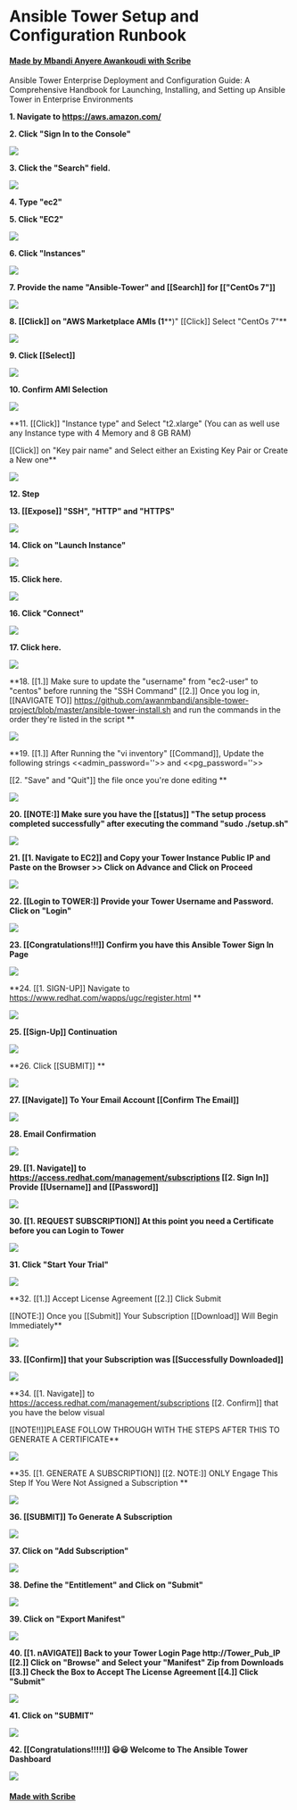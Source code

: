 # Ansible Tower Setup and Configuration Runbook
#### [Made by Mbandi Anyere Awankoudi with Scribe](https://scribehow.com/shared/Ansible_Tower_Setup_and_Configuration_Runbook__GQX3gIMDRNG88nu15EMAAg)
Ansible Tower Enterprise Deployment and Configuration Guide: A Comprehensive Handbook for Launching, Installing, and Setting up Ansible Tower in Enterprise Environments

**1. Navigate to https://aws.amazon.com/**

**2. Click "Sign In to the Console"**

![](https://ajeuwbhvhr.cloudimg.io/colony-recorder.s3.amazonaws.com/files/2023-07-11/1a297af5-c9d6-4c4c-8a12-96646b4e19a6/ascreenshot.jpeg?tl_px=1962,0&br_px=3455,840&force_format=png&width=560&wat_scale=50&wat=1&wat_opacity=0.7&wat_gravity=northwest&wat_url=https://colony-recorder.s3.us-west-1.amazonaws.com/images/watermarks/FB923C_standard.png&wat_pad=437,8)

**3. Click the "Search" field.**

![](https://ajeuwbhvhr.cloudimg.io/colony-recorder.s3.amazonaws.com/files/2023-07-11/a3df7805-77bd-41a2-9983-8653d22554a2/ascreenshot.jpeg?tl_px=0,0&br_px=1493,840&force_format=png&width=560&wat_scale=50&wat=1&wat_opacity=0.7&wat_gravity=northwest&wat_url=https://colony-recorder.s3.us-west-1.amazonaws.com/images/watermarks/FB923C_standard.png&wat_pad=198,-5)

**4. Type "ec2"**

**5. Click "EC2"**

![](https://ajeuwbhvhr.cloudimg.io/colony-recorder.s3.amazonaws.com/files/2023-07-11/e738148b-281d-41e3-98ea-f733fa8efdee/ascreenshot.jpeg?tl_px=225,0&br_px=1718,840&force_format=png&width=560&wat_scale=50&wat=1&wat_opacity=0.7&wat_gravity=northwest&wat_url=https://colony-recorder.s3.us-west-1.amazonaws.com/images/watermarks/FB923C_standard.png&wat_pad=262,133)

**6. Click "Instances"**

![](https://ajeuwbhvhr.cloudimg.io/colony-recorder.s3.amazonaws.com/files/2023-07-11/f9398797-493b-459b-9f84-766cccfc1753/ascreenshot.jpeg?tl_px=0,94&br_px=1493,934&force_format=png&width=560&wat_scale=50&wat=1&wat_opacity=0.7&wat_gravity=northwest&wat_url=https://colony-recorder.s3.us-west-1.amazonaws.com/images/watermarks/FB923C_standard.png&wat_pad=23,139)

**7. Provide the name "Ansible-Tower" and [[Search]] for [["CentOs 7"]]**

![](https://ajeuwbhvhr.cloudimg.io/colony-recorder.s3.amazonaws.com/files/2023-07-11/e1d78fdf-b428-415f-8de4-0711df75c28d/screenshot.png?tl_px=264,397&br_px=1010,817&force_format=png&width=560)

**8. [[Click]] on "AWS Marketplace AMIs (1****)"
[[Click]] Select "CentOs 7"**

![](https://ajeuwbhvhr.cloudimg.io/colony-recorder.s3.amazonaws.com/files/2023-07-11/a2654ea6-477a-4285-94ec-5b620ae94df9/screenshot.png?tl_px=341,275&br_px=1087,695&force_format=png&width=560)

**9. Click [[Select]]**

![](https://ajeuwbhvhr.cloudimg.io/colony-recorder.s3.amazonaws.com/files/2023-07-11/a08e7616-a55a-43b9-9cd7-f00372ac4941/screenshot.png?tl_px=371,286&br_px=1117,706&force_format=png&width=560)

**10. Confirm AMI Selection**

![](https://ajeuwbhvhr.cloudimg.io/colony-recorder.s3.amazonaws.com/files/2023-07-11/2d57968e-8d50-457a-82a1-4d9076cf201d/screenshot.png?tl_px=403,297&br_px=1149,717&force_format=png&width=560)

**11. [[Click]] "Instance type" and Select "t2.xlarge"  (You can as well use any Instance type with 4 Memory and 8 GB RAM)

[[Click]] on "Key pair name" and Select either an Existing Key Pair or Create a New one**

![](https://ajeuwbhvhr.cloudimg.io/colony-recorder.s3.amazonaws.com/files/2023-07-11/54917004-2628-4330-8974-df404af751bd/screenshot.png?tl_px=437,268&br_px=1183,688&force_format=png&width=560)

**12. Step**

**13. [[Expose]] "SSH", "HTTP" and "HTTPS"**

![](https://ajeuwbhvhr.cloudimg.io/colony-recorder.s3.amazonaws.com/files/2023-07-11/9fb7ade5-72dc-470a-91b7-87572679c49a/screenshot.png?tl_px=426,237&br_px=1172,657&force_format=png&width=560)

**14. Click on "Launch Instance"**

![](https://ajeuwbhvhr.cloudimg.io/colony-recorder.s3.amazonaws.com/files/2023-07-11/e57e0f75-c1e0-4c78-8fca-ef90b7ebe0ee/screenshot.png?tl_px=369,145&br_px=1115,565&force_format=png&width=560)

**15. Click here.**

![](https://ajeuwbhvhr.cloudimg.io/colony-recorder.s3.amazonaws.com/files/2023-07-11/c595d457-d08b-4050-8939-b5dc4b27f1fe/ascreenshot.jpeg?tl_px=1381,0&br_px=2874,840&force_format=png&width=560&wat_scale=50&wat=1&wat_opacity=0.7&wat_gravity=northwest&wat_url=https://colony-recorder.s3.us-west-1.amazonaws.com/images/watermarks/FB923C_standard.png&wat_pad=262,31)

**16. Click "Connect"**

![](https://ajeuwbhvhr.cloudimg.io/colony-recorder.s3.amazonaws.com/files/2023-07-11/912a3ab0-95b8-46ab-abbf-a83b53686c1f/ascreenshot.jpeg?tl_px=1551,0&br_px=3044,840&force_format=png&width=560&wat_scale=50&wat=1&wat_opacity=0.7&wat_gravity=northwest&wat_url=https://colony-recorder.s3.us-west-1.amazonaws.com/images/watermarks/FB923C_standard.png&wat_pad=262,30)

**17. Click here.**

![](https://ajeuwbhvhr.cloudimg.io/colony-recorder.s3.amazonaws.com/files/2023-07-11/7f220ae0-016b-4f61-a577-03dcad22a4f7/ascreenshot.jpeg?tl_px=0,650&br_px=1493,1490&force_format=png&width=560&wat_scale=50&wat=1&wat_opacity=0.7&wat_gravity=northwest&wat_url=https://colony-recorder.s3.us-west-1.amazonaws.com/images/watermarks/FB923C_standard.png&wat_pad=68,139)

**18. [[1.]] Make sure to update the "username" from "ec2-user" to "centos" before running the "SSH Command"
[[2.]] Once you log in, [[NAVIGATE TO]] https://github.com/awanmbandi/ansible-tower-project/blob/master/ansible-tower-install.sh and run the commands in the order they're listed in the script
**

![](https://ajeuwbhvhr.cloudimg.io/colony-recorder.s3.amazonaws.com/files/2023-07-11/b72f9ade-10bd-4835-8429-b7bc0e9aa9b0/screenshot.png?tl_px=628,128&br_px=1374,548&force_format=png&width=560)

**19. [[1.]] After Running the "vi inventory" [[Command]], Update the following strings <<admin_password=''>> and <<pg_password=''>>

[[2. "Save" and "Quit"]] the file once you're done editing **

![](https://ajeuwbhvhr.cloudimg.io/colony-recorder.s3.amazonaws.com/files/2023-07-11/b2e71752-7d39-48b6-a02f-6630a4c4024d/screenshot.png?tl_px=367,150&br_px=1113,570&force_format=png&width=560)

**20. [[NOTE:]] Make sure you have the [[status]] 
"The setup process completed successfully" after executing the command "sudo ./setup.sh"**

![](https://ajeuwbhvhr.cloudimg.io/colony-recorder.s3.amazonaws.com/files/2023-07-11/c019d48d-7891-44d9-9520-20759c27cf9e/screenshot.png?tl_px=897,588&br_px=1643,1008&force_format=png&width=560)

**21. [[1. Navigate to EC2]] and Copy your Tower Instance Public IP and Paste on the Browser >> Click on Advance and Click on Proceed**

![](https://ajeuwbhvhr.cloudimg.io/colony-recorder.s3.amazonaws.com/files/2023-07-11/d3621149-ff97-4f8a-97ba-22ef5b58c104/screenshot.png?tl_px=26,82&br_px=772,502&force_format=png&width=560)

**22. [[Login to TOWER:]] Provide your Tower Username and Password. 
Click on "Login"**

![](https://ajeuwbhvhr.cloudimg.io/colony-recorder.s3.amazonaws.com/files/2023-07-11/4695cee1-227b-45fe-914f-b4182dc6088b/screenshot.png?tl_px=0,0&br_px=560,373&force_format=png)

**23. [[Congratulations!!!]] Confirm you have this Ansible Tower Sign In Page**

![](https://ajeuwbhvhr.cloudimg.io/colony-recorder.s3.amazonaws.com/files/2023-07-11/48f42661-4d53-4025-9d42-4a51a2965df6/screenshot.png?tl_px=12,73&br_px=758,493&force_format=png&width=560)

**24. [[1. SIGN-UP]] Navigate to https://www.redhat.com/wapps/ugc/register.html **

![](https://ajeuwbhvhr.cloudimg.io/colony-recorder.s3.amazonaws.com/files/2023-07-11/d930bf48-6e58-4943-8a71-6017148c3c43/screenshot.png?tl_px=0,193&br_px=740,613&force_format=png&width=560)

**25. [[Sign-Up]] Continuation**

![](https://ajeuwbhvhr.cloudimg.io/colony-recorder.s3.amazonaws.com/files/2023-07-11/51a253de-6e57-4b65-bfec-964d19eb3230/screenshot.png?tl_px=0,104&br_px=654,524&force_format=png&width=560)

**26. Click [[SUBMIT]] **

![](https://ajeuwbhvhr.cloudimg.io/colony-recorder.s3.amazonaws.com/files/2023-07-11/0519b114-13c8-4693-b475-4caa7832e13c/screenshot.png?tl_px=0,53&br_px=710,473&force_format=png&width=560)

**27. [[Navigate]] To Your Email Account [[Confirm The Email]]**

![](https://ajeuwbhvhr.cloudimg.io/colony-recorder.s3.amazonaws.com/files/2023-07-11/041b6f4e-3675-4eed-b81f-ed17096afeb8/screenshot.png?tl_px=0,0&br_px=595,390&force_format=png&width=560)

**28. Email Confirmation**

![](https://ajeuwbhvhr.cloudimg.io/colony-recorder.s3.amazonaws.com/files/2023-07-11/2597121b-50c6-453a-a508-c527d124db0f/screenshot.png?tl_px=0,0&br_px=401,196&force_format=png&width=560)

**29. [[1. Navigate]] to  https://access.redhat.com/management/subscriptions
[[2. Sign In]] Provide [[Username]] and [[Password]]**

![](https://ajeuwbhvhr.cloudimg.io/colony-recorder.s3.amazonaws.com/files/2023-07-11/aaae70bc-92fc-455a-a319-361c2fc802d9/screenshot.png?tl_px=0,21&br_px=682,441&force_format=png&width=560)

**30. [[1. REQUEST SUBSCRIPTION]] At this point you need a Certificate before you can Login to Tower**

![](https://ajeuwbhvhr.cloudimg.io/colony-recorder.s3.amazonaws.com/files/2023-07-11/767fb897-3548-4c61-accc-090ebcd2c865/screenshot.png?tl_px=22,98&br_px=768,518&force_format=png&width=560)

**31. Click "Start Your Trial"**

![](https://ajeuwbhvhr.cloudimg.io/colony-recorder.s3.amazonaws.com/files/2023-07-11/06f0167e-2f68-4cfa-9a72-59b05583a52b/screenshot.png?tl_px=11,44&br_px=757,464&force_format=png&width=560)

**32. [[1.]] Accept License Agreement 
[[2.]] Click Submit 

[[NOTE:]] Once you [[Submit]] Your Subscription [[Download]] Will Begin Immediately**

![](https://ajeuwbhvhr.cloudimg.io/colony-recorder.s3.amazonaws.com/files/2023-07-11/30f27971-ccfa-4f9e-92f1-7ec819d73190/screenshot.png?tl_px=0,0&br_px=654,407&force_format=png&width=560)

**33. [[Confirm]] that your Subscription was [[Successfully Downloaded]]**

![](https://ajeuwbhvhr.cloudimg.io/colony-recorder.s3.amazonaws.com/files/2023-07-11/b75d1afb-a688-4128-ab12-4ada41766026/screenshot.png?tl_px=15,54&br_px=761,474&force_format=png&width=560)

**34. [[1. Navigate]] to https://access.redhat.com/management/subscriptions
[[2. Confirm]] that you have the below visual

[[NOTE!!]]PLEASE FOLLOW THROUGH WITH THE STEPS AFTER THIS TO GENERATE A CERTIFICATE**

![](https://ajeuwbhvhr.cloudimg.io/colony-recorder.s3.amazonaws.com/files/2023-07-11/e149f704-fc44-4a66-b4f3-2ecda0b9f661/screenshot.png?tl_px=11,35&br_px=757,455&force_format=png&width=560)

**35. [[1. GENERATE A SUBSCRIPTION]]
[[2. NOTE:]] ONLY Engage This Step If You Were Not Assigned a Subscription **

![](https://ajeuwbhvhr.cloudimg.io/colony-recorder.s3.amazonaws.com/files/2023-07-11/d15545f5-30ed-4e68-969f-a20ed5be42a0/screenshot.png?tl_px=0,17&br_px=702,437&force_format=png&width=560)

**36. [[SUBMIT]] To Generate A Subscription**

![](https://ajeuwbhvhr.cloudimg.io/colony-recorder.s3.amazonaws.com/files/2023-07-11/11f0677d-0fa5-41b1-b64a-466497c76687/screenshot.png?tl_px=0,33&br_px=681,453&force_format=png&width=560)

**37. Click on "Add Subscription"**

![](https://ajeuwbhvhr.cloudimg.io/colony-recorder.s3.amazonaws.com/files/2023-07-11/1db81fab-767e-409e-8b9b-71f887c24287/screenshot.png?tl_px=0,26&br_px=716,446&force_format=png&width=560)

**38. Define the "Entitlement" and Click on "Submit"**

![](https://ajeuwbhvhr.cloudimg.io/colony-recorder.s3.amazonaws.com/files/2023-07-11/ce0f5cab-052b-49e0-ba9f-0d4f3a4eed0e/screenshot.png?tl_px=209,71&br_px=955,491&force_format=png&width=560)

**39. Click on "Export Manifest"**

![](https://ajeuwbhvhr.cloudimg.io/colony-recorder.s3.amazonaws.com/files/2023-07-11/8e9f9286-626d-4ad4-8928-f37d335fabd6/screenshot.png?tl_px=211,67&br_px=957,487&force_format=png&width=560)

**40. [[1. nAVIGATE]] Back to your Tower Login Page http://Tower_Pub_IP
[[2.]] Click on "Browse" and Select your "Manifest" Zip from Downloads
[[3.]] Check the Box to Accept The License Agreement 
[[4.]] Click "Submit"**

![](https://ajeuwbhvhr.cloudimg.io/colony-recorder.s3.amazonaws.com/files/2023-07-11/254714f5-aef2-4133-ac8a-b988fc83ea08/screenshot.png?tl_px=25,53&br_px=771,473&force_format=png&width=560)

**41. Click on "SUBMIT"**

![](https://ajeuwbhvhr.cloudimg.io/colony-recorder.s3.amazonaws.com/files/2023-07-11/a08c24dc-346f-473b-b08f-c77470b3e28c/screenshot.png?tl_px=15,0&br_px=761,384&force_format=png&width=560)

**42. [[Congratulations!!!!!]] 😃😃 Welcome to The Ansible Tower Dashboard**

![](https://ajeuwbhvhr.cloudimg.io/colony-recorder.s3.amazonaws.com/files/2023-07-11/4167c638-f2a6-41d8-84ae-7671bd822ca6/screenshot.png?tl_px=102,57&br_px=848,477&force_format=png&width=560)
#### [Made with Scribe](https://scribehow.com/shared/Ansible_Tower_Setup_and_Configuration_Runbook__GQX3gIMDRNG88nu15EMAAg)


